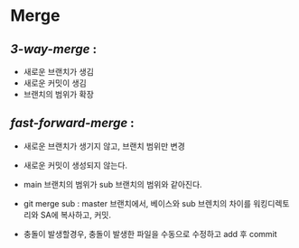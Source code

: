 # Merge


## *3-way-merge* : 
  - 새로운 브랜치가 생김
  - 새로운 커밋이 생김
  - 브랜치의 범위가 확장

## *fast-forward-merge* : 
  - 새로운 브랜치가 생기지 않고, 브랜치 범위만 변경
  - 새로운 커밋이 생성되지 않는다.
  - main 브랜치의 범위가 sub 브랜치의 범위와 같아진다.

- git merge sub : master 브랜치에서, 베이스와 sub 브렌치의 차이를 워킹디렉토리와 SA에 복사하고, 커밋.
- 충돌이 발생할경우, 충돌이 발생한 파일을 수동으로 수정하고 add 후 commit